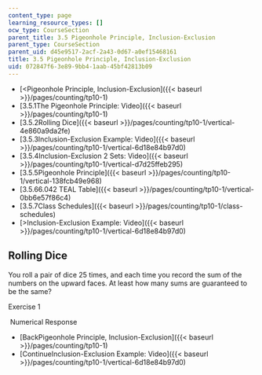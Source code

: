 ```yaml
---
content_type: page
learning_resource_types: []
ocw_type: CourseSection
parent_title: 3.5 Pigeonhole Principle, Inclusion-Exclusion
parent_type: CourseSection
parent_uid: d45e9517-2acf-2a43-0d67-a0ef15468161
title: 3.5 Pigeonhole Principle, Inclusion-Exclusion
uid: 072847f6-3e89-9bb4-1aab-45bf42813b09
---
```


*   [\<Pigeonhole Principle, Inclusion-Exclusion]({{< baseurl >}}/pages/counting/tp10-1)
*   [3.5.1The Pigeonhole Principle: Video]({{< baseurl >}}/pages/counting/tp10-1)
*   [3.5.2Rolling Dice]({{< baseurl >}}/pages/counting/tp10-1/vertical-4e860a9da2fe)
*   [3.5.3Inclusion-Exclusion Example: Video]({{< baseurl >}}/pages/counting/tp10-1/vertical-6d18e84b97d0)
*   [3.5.4Inclusion-Exclusion 2 Sets: Video]({{< baseurl >}}/pages/counting/tp10-1/vertical-d7d25ffeb295)
*   [3.5.5Pigeonhole Principle]({{< baseurl >}}/pages/counting/tp10-1/vertical-138fcb49e968)
*   [3.5.66.042 TEAL Table]({{< baseurl >}}/pages/counting/tp10-1/vertical-0bb6e57f86c4)
*   [3.5.7Class Schedules]({{< baseurl >}}/pages/counting/tp10-1/class-schedules)
*   [\>Inclusion-Exclusion Example: Video]({{< baseurl >}}/pages/counting/tp10-1/vertical-6d18e84b97d0)

Rolling Dice
------------

  

You roll a pair of dice 25 times, and each time you record the sum of the numbers on the upward faces. At least how many sums are guaranteed to be the same?

Exercise 1

&nbsp;Numerical Response&nbsp;

*   [BackPigeonhole Principle, Inclusion-Exclusion]({{< baseurl >}}/pages/counting/tp10-1)
*   [ContinueInclusion-Exclusion Example: Video]({{< baseurl >}}/pages/counting/tp10-1/vertical-6d18e84b97d0)